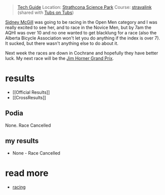 
> [Tech Guide](https://www.albertabicycle.ab.ca/uploads/files/Velocity-CX-Tech-Guide-2023_v3.pdf)
> Location: [Strathcona Science Park](strathconasciencepark.md)
> Course: [stravalink](https://www.strava.com/segments/35335653) (shared with [Tubs on Tubs](230902-tubsontubs2023.md))

[Sidney McGill](https://cyclocross24.com/rider/sidney-mcgill-/) was going to be racing in the Open Men category and I was really excited to see her, and to race in the Novice Men, but by 7am the AQHI was over 10 and no one wanted to get blacklung for a race (also the Alberta Bicycle Association won't let you do anything if the index is over 7). It sucked, but there wasn't anything else to do about it.

Next week the races are down in Cochrane and hopefully they have better luck. My next race will be the [Jim Horner Grand Prix](230916-jimhornergrandprix2023).

# results

* [[Official Results]]
* [[CrossResults]]

## Podia

None. Race Cancelled

## my results

* None - Race Cancelled

# read more

* [racing](racing.md)